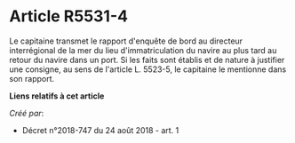 # Article R5531-4

Le capitaine transmet le rapport d'enquête de bord au directeur interrégional de la mer du lieu d'immatriculation du navire
au plus tard au retour du navire dans un port. Si les faits sont établis et de nature à justifier une consigne, au sens de
l'article L. 5523-5, le capitaine le mentionne dans son rapport.

**Liens relatifs à cet article**

_Créé par_:

  - Décret n°2018-747 du 24 août 2018 - art. 1
